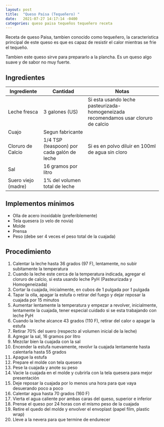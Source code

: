 ```yaml
---
layout: post
title:  "Queso Paisa (Tequeñero) "
date:   2021-07-27 14:17:14 -0400
categories: queso paisa tequeños tequeñero receta
---
```

Receta de queso Paisa, tambien conocido como tequeñero, la caracteristica principal de este queso es que es capaz de resistir el calor mientras se frie el tequeño.

Tambien este queso sirve para prepararlo a la plancha. Es un queso algo suave y de sabor no muy fuerte.

## Ingredientes

Ingrediente | Cantidad | Notas
------------| ---------| -----
Leche fresca | 3 galones (US) | Si esta usando leche pasteurizada-homogeneizada recomendamos usar cloruro de calcio
Cuajo | Segun fabricante |
Cloruro de Calcio | 1/4 TSP (teaspoon) por cada galón de leche | Si es en polvo diluir en 100ml de agua sin cloro
Sal | 16 gramos por litro | 
Suero viejo (madre) | 1% del volumen total de leche

## Implementos mínimos

- Olla de acero inoxidable (preferiblemente)
- Tela quesera (o velo de novia)
- Molde
- Prensa
- Peso (debe ser 4 veces el peso total de la cuajada)

## Procedimiento

1. Calentar la leche hasta 36 grados (97 F), lentamente, no subir subitamente la temperatura
2. Cuando la leche este cerca de la temperatura indicada, agregar el cloruro de calcio, si esta usando leche PyH  (Pasteurizada y Homogeneizada)
3. Cortar la cuajada, inicialmente, en cubos de 1 pulgada por 1 pulgada
4. Tapar la olla, apagar la estufa o retirar del fuego y dejar reposar la cuajada por 15 minutos
6. Aumentar lentamente la temperatura y empezar a revolver, inicialmente, lentamente la cuajada, tener especial cuidado si se esta trabajando con leche PyH
7. Cuando la leche alcance 43 grados (110 F), retirar del calor o apagar la estufa
8. Retirar 70% del suero (respecto al volumen inicial de la leche)
9.  Agregar la sal, 16 gramos por litro
11. Mezclar bien la cuajada con la sal
12. Encender la estufa nuevamente, revolvr la cuajada lentamente hasta calentarla hasta 55 grados
13. Apague la estufa
14. Prepare el molde con tela quesera
15. Pese la cuajada y anote su peso
16. Vacie la cuajada en el molde y cubrirla con la tela quesera para mejor presentación
17. Deje reposar la cuajada por lo menos una hora para que vaya desuerando poco a poco
18. Calentar agua hasta 70 grados (160 F)
19. Vierta el agua caliente por ambas caras del queso, superior e inferior
20. Prense el queso por 24 horas con el mismo peso de la cuajada
21. Retire el quedo del molde y envolver el envoplast (papel film, plastic wrap)
22. Lleve a la nevera para que termine de endurecer

